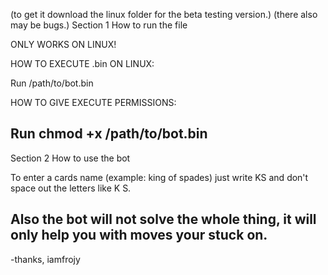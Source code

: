 (to get it download the linux folder for the beta testing version.)
(there also may be bugs.)
Section 1
How to run the file

ONLY WORKS ON LINUX!

HOW TO EXECUTE .bin ON LINUX:

Run /path/to/bot.bin

HOW TO GIVE EXECUTE PERMISSIONS:

Run chmod +x /path/to/bot.bin
-------------------------------
Section 2
How to use the bot

To enter a cards name (example: king of spades)
just write KS and don't space out the letters like K S.

Also the bot will not solve the whole thing, it will only help
you with moves your stuck on.
------------------------------

-thanks, iamfrojy
